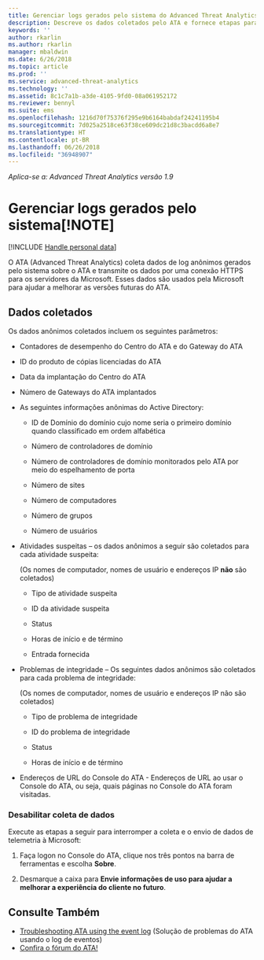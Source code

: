 ```yaml
---
title: Gerenciar logs gerados pelo sistema do Advanced Threat Analytics | Microsoft Docs
description: Descreve os dados coletados pelo ATA e fornece etapas para desativar a coleta de dados.
keywords: ''
author: rkarlin
ms.author: rkarlin
manager: mbaldwin
ms.date: 6/26/2018
ms.topic: article
ms.prod: ''
ms.service: advanced-threat-analytics
ms.technology: ''
ms.assetid: 8c1c7a1b-a3de-4105-9fd0-08a061952172
ms.reviewer: bennyl
ms.suite: ems
ms.openlocfilehash: 1216d70f75376f295e9b6164babdaf24241195b4
ms.sourcegitcommit: 7d025a2518ce63f38ce609dc21d8c3bacdd6a8e7
ms.translationtype: HT
ms.contentlocale: pt-BR
ms.lasthandoff: 06/26/2018
ms.locfileid: "36948907"
---
```

*Aplica-se a: Advanced Threat Analytics versão 1.9*



# <a name="manage-system-generated-logs-note"></a>Gerenciar logs gerados pelo sistema[!NOTE]

[!INCLUDE [Handle personal data](../includes/gdpr-intro-sentence.md)]

O ATA (Advanced Threat Analytics) coleta dados de log anônimos gerados pelo sistema sobre o ATA e transmite os dados por uma conexão HTTPS para os servidores da Microsoft.  Esses dados são usados pela Microsoft para ajudar a melhorar as versões futuras do ATA.

## <a name="data-collected"></a>Dados coletados
Os dados anônimos coletados incluem os seguintes parâmetros:

-   Contadores de desempenho do Centro do ATA e do Gateway do ATA

-   ID do produto de cópias licenciadas do ATA

-   Data da implantação do Centro do ATA

-   Número de Gateways do ATA implantados

-   As seguintes informações anônimas do Active Directory:

    -   ID de Domínio do domínio cujo nome seria o primeiro domínio quando classificado em ordem alfabética

    -   Número de controladores de domínio

    -   Número de controladores de domínio monitorados pelo ATA por meio do espelhamento de porta

    -   Número de sites

    -   Número de computadores

    -   Número de grupos

    -   Número de usuários

-   Atividades suspeitas – os dados anônimos a seguir são coletados para cada atividade suspeita:

    (Os nomes de computador, nomes de usuário e endereços IP **não** são coletados)

    -   Tipo de atividade suspeita

    -   ID da atividade suspeita

    -   Status

    -   Horas de início e de término

    -   Entrada fornecida

- Problemas de integridade – Os seguintes dados anônimos são coletados para cada problema de integridade:

    (Os nomes de computador, nomes de usuário e endereços IP não são coletados)

    -   Tipo de problema de integridade

    -   ID do problema de integridade

    -   Status

    -   Horas de início e de término

- Endereços de URL do Console do ATA - Endereços de URL ao usar o Console do ATA, ou seja, quais páginas no Console do ATA foram visitadas.


### <a name="disable-data-collection"></a>Desabilitar coleta de dados
Execute as etapas a seguir para interromper a coleta e o envio de dados de telemetria à Microsoft:

1.  Faça logon no Console do ATA, clique nos três pontos na barra de ferramentas e escolha **Sobre**.

2.  Desmarque a caixa para **Envie informações de uso para ajudar a melhorar a experiência do cliente no futuro**.

## <a name="see-also"></a>Consulte Também
- [Troubleshooting ATA using the event log](troubleshooting-ata-using-logs.md) (Solução de problemas do ATA usando o log de eventos)
- [Confira o fórum do ATA!](https://social.technet.microsoft.com/Forums/security/home?forum=mata)
